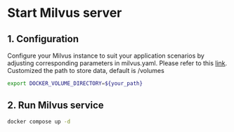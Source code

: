 # Start Milvus server

## 1. Configuration

Configure your Milvus instance to suit your application scenarios by adjusting corresponding parameters in milvus.yaml. Please refer to this [link](https://milvus.io/docs/configure-docker.md#Modify-the-configuration-file).
Customized the path to store data, default is /volumes

```bash
export DOCKER_VOLUME_DIRECTORY=${your_path}
```

## 2. Run Milvus service

```bash
docker compose up -d
```
